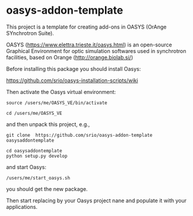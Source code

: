 # oasys-addon-template

This project is a template for creating add-ons in OASYS (OrAnge SYnchrotron Suite). 

OASYS (https://www.elettra.trieste.it/oasys.html) is an open-source Graphical Environment
for optic simulation softwares used in synchrotron facilities, based on
Orange (http://orange.biolab.si/)

Before installing this package you should install Oasys: 

https://github.com/srio/oasys-installation-scripts/wiki


Then activate the Oasys virtual environment: 

```
source /users/me/OASYS_VE/bin/activate

cd /users/me/OASYS_VE
```

and then unpack this project, e.g., 
```
git clone  https://github.com/srio/oasys-addon-template oasysaddontemplate

cd oasysaddontemplate
python setup.py develop
```

and start Oasys: 
```
/users/me/start_oasys.sh
```

you should get the new package. 

Then start replacing <oasysaddontemplate> by your Oasys project nane and
populate it with your applications. 


